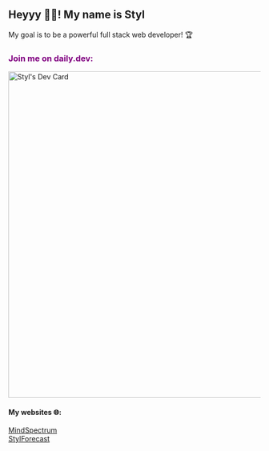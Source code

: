 <hgroup>
<h2>Heyyy 👋🏼! My name is Styl</h1>
<p>My goal is to be a powerful full stack web developer! 🏆</p>
</hgroup>

<h3 style="color: purple">Join me on daily.dev:</h3>
<a href="https://app.daily.dev/styl"><img src="https://api.daily.dev/devcards/v2/lyF4WBTvWMqO0vlNKBCi6.png?type=wide&r=vwo" width="652" alt="Styl's Dev Card"/></a>

<h4>My websites 🌐:</h4>

<a href="https://mindspectrum.pages.dev">MindSpectrum</a>
</br>
<a href="https://stylsforecast.pages.dev">StylForecast</a>

